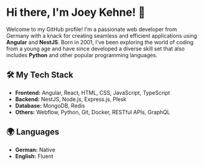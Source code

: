 # Hi there, I'm Joey Kehne! 👋

Welcome to my GitHub profile! I'm a passionate web developer from Germany with a knack for creating seamless and efficient applications using **Angular** and **NestJS**. Born in 2001, I've been exploring the world of coding from a young age and have since developed a diverse skill set that also includes **Python** and other popular programming languages.

## 🛠️ My Tech Stack

- **Frontend:** Angular, React, HTML, CSS, JavaScript, TypeScript
- **Backend:** NestJS, Node.js, Express.js, Plesk 
- **Database:** MongoDB, Redis
- **Others:** Webflow, Python, Git, Docker, RESTful APIs, GraphQL

## 🌍 Languages

- **German:** Native
- **English:** Fluent
